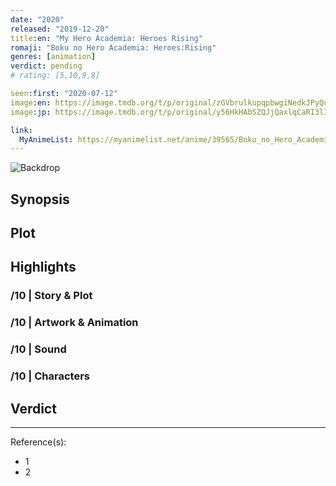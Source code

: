 ```yaml
---
date: "2020"
released: "2019-12-20"
title:en: "My Hero Academia: Heroes Rising"
romaji: "Boku no Hero Academia: Heroes:Rising"
genres: [animation]
verdict: pending
# rating: [5,10,9,8]

seen:first: "2020-07-12"
image:en: https://image.tmdb.org/t/p/original/zGVbrulkupqpbwgiNedkJPyQum4.jpg
image:jp: https://image.tmdb.org/t/p/original/y56HkHAbSZQJjQaxlqCaRI3lIHu.jpg

link:
  MyAnimeList: https://myanimelist.net/anime/39565/Boku_no_Hero_Academia_the_Movie_2__Heroes_Rising
---
```


![Backdrop]()

## Synopsis

## Plot

## Highlights

### /10 | Story & Plot

### /10 | Artwork & Animation

### /10 | Sound

### /10 | Characters

## Verdict

<!-- SPOILERS -->

<!-- CLOSING -->

---
Reference(s):

- 1
- 2
